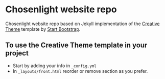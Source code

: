 # Chosenlight website repo

Chosenlight website repo based on Jekyll implementation of the [Creative Theme](http://startbootstrap.com/template-overviews/creative/) template by [Start Bootstrap](http://startbootstrap.com).


## To use the Creative Theme template in your project

- Start by adding your info in `_config.yml`
- In `_layouts/front.html` reorder or remove section as you prefer.

